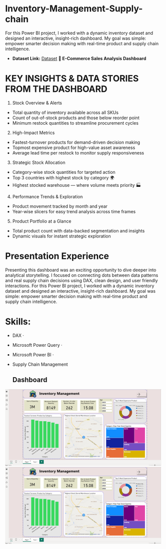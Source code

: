 # Inventory-Management-Supply-chain
For this Power BI project, I worked with a dynamic inventory dataset and designed an interactive, insight-rich dashboard. My goal was simple: empower smarter decision making with real-time product and supply chain intelligence.

- **Dataset Link:** [Dataset](https://github.com/shamilshamuh/Inventory-Management-Supply-chain/blob/main/Inventory%20Management_Analysis.xlsx)
**🛒 E-Commerce Sales Analysis Dashboard**

# KEY INSIGHTS & DATA STORIES FROM THE DASHBOARD
1. Stock Overview & Alerts
- Total quantity of inventory available across all SKUs
- Count of out-of-stock products and those below reorder point
- Minimum restock quantities to streamline procurement cycles
2. High-Impact Metrics
- Fastest-turnover products for demand-driven decision making
- Topmost expensive product for high-value asset awareness
- Average lead time per restock to monitor supply responsiveness
3. Strategic Stock Allocation
- Category-wise stock quantities for targeted action
- Top 3 countries with highest stock by category 🌍
- Highest stocked warehouse — where volume meets priority 🏭
4. Performance Trends & Exploration
- Product movement tracked by month and year
- Year-wise slicers for easy trend analysis across time frames
5. Product Portfolio at a Glance
- Total product count with data-backed segmentation and insights
- Dynamic visuals for instant strategic exploration
 # Presentation Experience
 Presenting this dashboard was an exciting opportunity to dive deeper into analytical storytelling. I focused on connecting dots between data patterns and real supply chain decisions using DAX, clean design, and user friendly interactions.
For this Power BI project, I worked with a dynamic inventory dataset and designed an interactive, insight-rich dashboard. My goal was simple: empower smarter decision making with real-time product and supply chain intelligence. 
# Skills:
- DAX ·
- Microsoft Power Query ·
- Microsoft Power BI ·
- Supply Chain Management

  ## Dashboard
![Page1](https://github.com/shamilshamuh/Inventory-Management-Supply-chain/blob/main/Inventory%20dashboard%201.png)
![Page2](https://github.com/shamilshamuh/Inventory-Management-Supply-chain/blob/main/Inventory%20dashboard%201.png)


